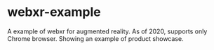 # webxr-example
 A example of webxr for augmented reality. As of 2020, supports only Chrome browser.
Showing an example of product showcase.
